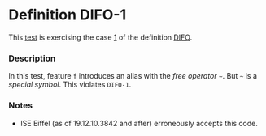 # Definition DIFO-1

This [test](.) is exercising the case [1](../Readme.md) of the definition [DIFO](../../difo/Readme.md).

### Description

In this test, feature `f` introduces an alias with the *free operator* `~`. But `~` is a *special symbol*. This violates `DIFO-1`.

### Notes

* ISE Eiffel (as of 19.12.10.3842 and after) erroneously accepts this code.
